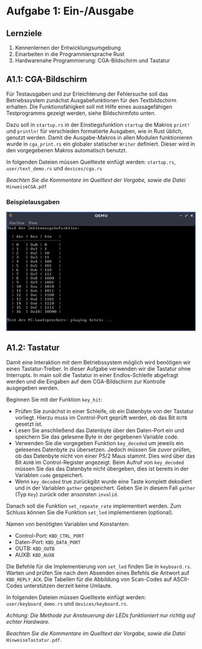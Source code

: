 # Aufgabe 1: Ein-/Ausgabe

## Lernziele
1. Kennenlernen der Entwicklungsumgebung
2. Einarbeiten in die Programmiersprache Rust
3. Hardwarenahe Programmierung: CGA-Bildschirm und Tastatur


## A1.1: CGA-Bildschirm
Für Testausgaben und zur Erleichterung der Fehlersuche soll das Betriebssystem zunächst Ausgabefunktionen für den Textbildschirm erhalten. Die Funktionsfähigkeit soll mit Hilfe eines aussagefähigen Testprogramms gezeigt werden, siehe Bildschirmfoto unten.

Dazu soll in `startup.rs` in der Einstiegsfunktion `startup` die Makros `print!` und `println!` für verschieden formatierte Ausgaben, wie in Rust üblich, genutzt werden. Damit die Ausgabe-Makros in allen Modulen funktionieren wurde in `cga_print.rs` ein globaler statischer `Writer`
definiert. Dieser wird in den vorgegebenen Makros automatisch benutzt.

In folgenden Dateien müssen Quelltexte einfügt werden: `startup.rs`, `user/text_demo.rs` und
`devices/cga.rs`

*Beachten Sie die Kommentare im Quelltext der Vorgabe, sowie die Datei* `HinweiseCGA.pdf`

### Beispielausgaben

![CGA](https://github.com/hhu-bsinfo/hhuTOSr/blob/aufgabe-1/img/cga.jpg)


## A1.2: Tastatur
Damit eine Interaktion mit dem Betriebssystem möglich wird benötigen wir einen Tastatur-Treiber. In dieser Aufgabe verwenden wir die Tastatur ohne Interrupts. In main soll die Tastatur in einer Endlos-Schleife abgefragt werden und die Eingaben auf dem CGA-Bildschirm zur Kontrolle ausgegeben werden. 

Beginnen Sie mit der Funktion `key_hit`:
- Prüfen Sie zunächst in einer Schleife, ob ein Datenbyte von der Tastatur vorliegt. Hierzu muss im Control-Port geprüft werden, ob das Bit `OUTB` gesetzt ist.
- Lesen Sie anschließend das Datenbyte über den Daten-Port ein und speichern Sie das gelesene Byte in der gegebenen Variable code.
- Verwenden Sie die vorgegeben Funktion `key_decoded` um jeweils ein gelesenes Datenbyte zu übersetzen. Jedoch müssen Sie zuvor prüfen, ob das Datenbyte nicht von einer PS/2 Maus stammt. Dies wird über das Bit `AUXB` im Control-Register angezeigt. Beim Aufruf von `key_decoded` müssen Sie das das Datenbyte nicht übergeben, dies ist bereits in der Variablen `code` gespeichert.
- Wenn `key_decoded` true zurückgibt wurde eine Taste komplett dekodiert und in der Variablen `gather` gespeichert. Geben Sie in diesem Fall `gather` (Typ `Key`) zurück oder ansonsten `invalid`. 

Danach soll die Funktion `set_repeate_rate` implementiert werden. Zum Schluss können Sie die Funktion `set_led` implementieren (optional).

Namen von benötigten Variablen und Konstanten:
- Control-Port: `KBD_CTRL_PORT`
- Daten-Port: `KBD_DATA_PORT`
- OUTB: `KBD_OUTB`
- AUXB: `KBD_AUXB`

Die Befehle für die Implementierung von `set_led` finden Sie in `keyboard.rs`. Warten und prüfen Sie nach dem Absenden eines Befehls die Antwort auf `KBD_REPLY_ACK`. 
Die Tabellen für die Abbildung von Scan-Codes auf ASCII-Codes unterstützen derzeit keine Umlaute.

In folgenden Dateien müssen Quelltexte einfügt werden: `user/keyboard_demo.rs` und
`devices/keyboard.rs`.

*Achtung:
Die Methode zur Ansteuerung der LEDs funktioniert nur richtig auf echter Hardware.*

*Beachten Sie die Kommentare im Quelltext der Vorgabe, sowie die Datei* `HinweiseTastatur.pdf`.
